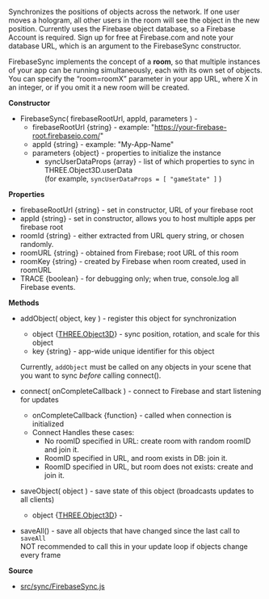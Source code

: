Synchronizes the positions of objects across the network. If one user moves a hologram, all other users in the room will see the object in the new position. Currently uses the Firebase object database, so a  Firebase Account is required.  Sign up for free at Firebase.com and note your database URL, which is an argument to the FirebaseSync constructor.  

FirebaseSync implements the concept of a **room**, so that multiple instances of your app can be running simultaneously, each with its own set of objects.  You can specify the “room=roomX” parameter in your app URL, where X in an integer, or if you omit it a new room will be created.

**Constructor**

* FirebaseSync( firebaseRootUrl, appId, parameters ) -
    * firebaseRootUrl {string} - example: "https://your-firebase-root.firebaseio.com/"
    * appId {string} - example: "My-App-Name"
    * parameters {object} - properties to initialize the instance
        * syncUserDataProps {array} - list of which properties to sync in THREE.Object3D.userData  
          (for example,  `syncUserDataProps = [ "gameState" ]` )
          
**Properties**

* firebaseRootUrl {string} - set in constructor, URL of your firebase root
* appId {string} - set in constructor, allows you to host multiple apps per firebase root
* roomId {string} - either extracted from URL query string, or chosen randomly.
* roomURL {string} - obtained from Firebase; root URL of this room
* roomKey {string} - created by Firebase when room created, used in roomURL
* TRACE {boolean} - for debugging only; when true, console.log all Firebase events.

**Methods**

* addObject( object, key ) - register this object for synchronization
    * object {[THREE.Object3D]} - sync position, rotation, and scale for this object
    * key {string} - app-wide unique identifier for this object

    Currently, `addObject` must be called on any objects in your scene that you want to sync *before* calling connect().

* connect( onCompleteCallback ) - connect to Firebase and start listening for updates
    * onCompleteCallback {function} - called when connection is initialized  
    * Connect Handles these cases:
        * No roomID specified in URL: create room with random roomID and join it.
        * RoomID specified in URL, and room exists in DB: join it.
        * RoomID specified in URL, but room does not exists: create and join it.

* saveObject( object ) - save state of this object (broadcasts updates to all clients)
    * object {[THREE.Object3D]} - 

* saveAll() - save all objects that have changed since the last call to `saveAll`  
  NOT recommended to call this in your update loop if objects change every frame


**Source**

* [src/sync/FirebaseSync.js](https://github.com/AltspaceVR/AltspaceSDK/blob/master/src/sync/FirebaseSync.js)

[THREE.Object3D]: http://threejs.org/docs/#Reference/Core/Object3D
